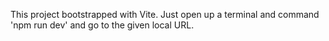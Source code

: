 This project bootstrapped with Vite.
Just open up a terminal and command 'npm run dev' and go to the given local URL.
